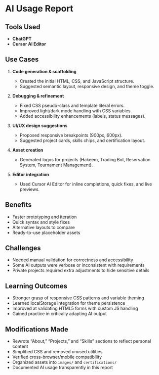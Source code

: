 # AI Usage Report

## Tools Used

- **ChatGPT**
- **Cursor AI Editor**

## Use Cases

1. **Code generation & scaffolding**

   - Created the initial HTML, CSS, and JavaScript structure.
   - Suggested semantic layout, responsive design, and theme toggle.

2. **Debugging & refinement**

   - Fixed CSS pseudo-class and template literal errors.
   - Improved light/dark mode handling with CSS variables.
   - Added accessibility enhancements (labels, status messages).

3. **UI/UX design suggestions**

   - Proposed responsive breakpoints (900px, 600px).
   - Suggested project cards, skills chips, and certification layout.

4. **Asset creation**

   - Generated logos for projects (Hakeem, Trading Bot, Reservation System, Tournament Management).

5. **Editor integration**
   - Used Cursor AI Editor for inline completions, quick fixes, and live previews.

## Benefits

- Faster prototyping and iteration
- Quick syntax and style fixes
- Alternative layouts to compare
- Ready-to-use placeholder assets

## Challenges

- Needed manual validation for correctness and accessibility
- Some AI outputs were verbose or inconsistent with requirements
- Private projects required extra adjustments to hide sensitive details

## Learning Outcomes

- Stronger grasp of responsive CSS patterns and variable theming
- Learned localStorage integration for theme persistence
- Improved at validating HTML5 forms with custom JS handling
- Gained practice in critically adapting AI output

## Modifications Made

- Rewrote “About,” “Projects,” and “Skills” sections to reflect personal content
- Simplified CSS and removed unused utilities
- Verified cross-browser/mobile compatibility
- Organized assets into `images/` and `certifications/`
- Documented AI usage transparently in this report
